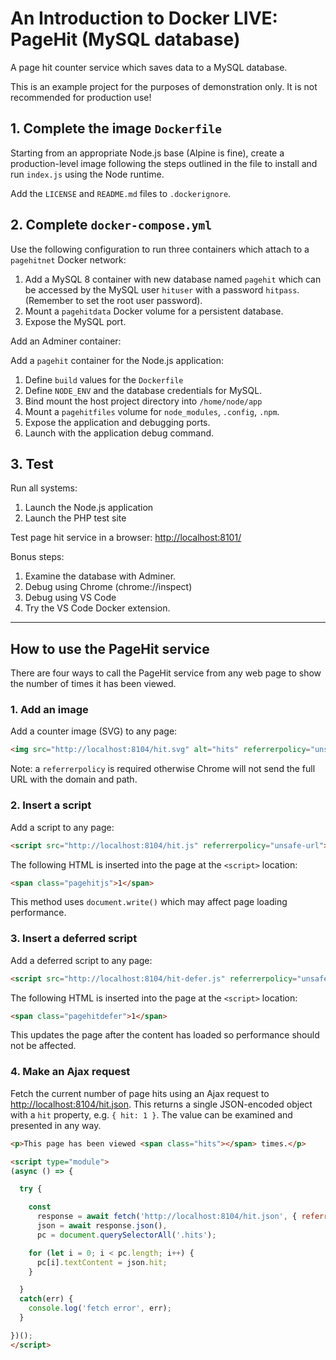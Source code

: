 # An Introduction to Docker LIVE: PageHit (MySQL database)

A page hit counter service which saves data to a MySQL database.

This is an example project for the purposes of demonstration only. It is not recommended for production use!


## 1. Complete the image `Dockerfile`

Starting from an appropriate Node.js base (Alpine is fine), create a production-level image following the steps outlined in the file to install and run `index.js` using the Node runtime.

Add the `LICENSE` and `README.md` files to `.dockerignore`.


## 2. Complete `docker-compose.yml`

Use the following configuration to run three containers which attach to a `pagehitnet` Docker network:

1. Add a MySQL 8 container with new database named `pagehit` which can be accessed by the MySQL user `hituser` with a password `hitpass`. (Remember to set the root user password).
1. Mount a `pagehitdata` Docker volume for a persistent database.
1. Expose the MySQL port.

Add an Adminer container:

Add a `pagehit` container for the Node.js application:

1. Define `build` values for the `Dockerfile`
1. Define `NODE_ENV` and the database credentials for MySQL.
1. Bind mount the host project directory into `/home/node/app`
1. Mount a `pagehitfiles` volume for `node_modules`, `.config`, `.npm`.
1. Expose the application and debugging ports.
1. Launch with the application debug command.


## 3. Test

Run all systems:

1. Launch the Node.js application
1. Launch the PHP test site

Test page hit service in a browser: <http://localhost:8101/>

Bonus steps:

1. Examine the database with Adminer.
1. Debug using Chrome (chrome://inspect)
1. Debug using VS Code
1. Try the VS Code Docker extension.

---

## How to use the PageHit service

There are four ways to call the PageHit service from any web page to show the number of times it has been viewed.

### 1. Add an image

Add a counter image (SVG) to any page:

```html
<img src="http://localhost:8104/hit.svg" alt="hits" referrerpolicy="unsafe-url" />
```

Note: a `referrerpolicy` is required otherwise Chrome will not send the full URL with the domain and path.


### 2. Insert a script

Add a script to any page:

```html
<script src="http://localhost:8104/hit.js" referrerpolicy="unsafe-url"></script>
```

The following HTML is inserted into the page at the `<script>` location:

```html
<span class="pagehitjs">1</span>
```

This method uses `document.write()` which may affect page loading performance.


### 3. Insert a deferred script

Add a deferred script to any page:

```html
<script src="http://localhost:8104/hit-defer.js" referrerpolicy="unsafe-url" async defer></script>
```

The following HTML is inserted into the page at the `<script>` location:

```html
<span class="pagehitdefer">1</span>
```

This updates the page after the content has loaded so performance should not be affected.


### 4. Make an Ajax request

Fetch the current number of page hits using an Ajax request to <http://localhost:8104/hit.json>. This returns a single JSON-encoded object with a `hit` property, e.g. `{ hit: 1 }`. The value can be examined and presented in any way.

```html
<p>This page has been viewed <span class="hits"></span> times.</p>

<script type="module">
(async () => {

  try {

    const
      response = await fetch('http://localhost:8104/hit.json', { referrerPolicy: 'unsafe-url' }),
      json = await response.json(),
      pc = document.querySelectorAll('.hits');

    for (let i = 0; i < pc.length; i++) {
      pc[i].textContent = json.hit;
    }

  }
  catch(err) {
    console.log('fetch error', err);
  }

})();
</script>
```
